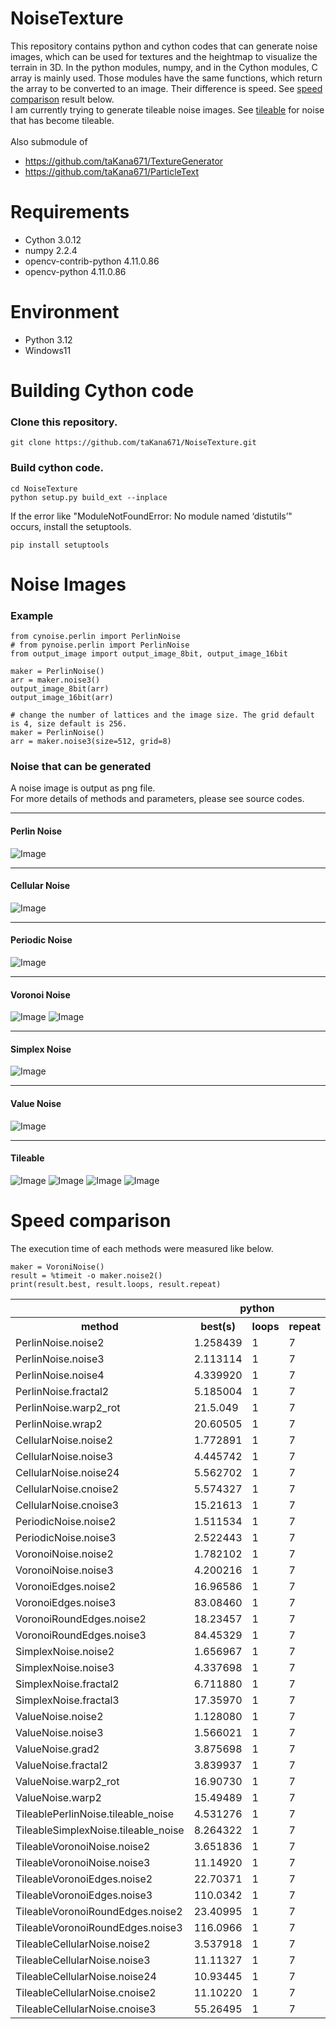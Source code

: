# NoiseTexture

This repository contains python and cython codes that can generate noise images, which can be used for textures and the heightmap to visualize the terrain in 3D. 
In the python modules, numpy, and in the Cython modules, C array is mainly used. Those modules have the same functions, which return the array to be converted to an image.
Their difference is speed. See [speed comparison](#speed-comparison) result below.  
I am currently trying to generate tileable noise images. See [tileable](#tileable) for noise that has become tileable.
</br>
</br>
Also submodule of  
* https://github.com/taKana671/TextureGenerator
* https://github.com/taKana671/ParticleText

# Requirements

* Cython 3.0.12
* numpy 2.2.4
* opencv-contrib-python 4.11.0.86
* opencv-python 4.11.0.86

# Environment

* Python 3.12
* Windows11

# Building Cython code

### Clone this repository.
```
git clone https://github.com/taKana671/NoiseTexture.git
```

### Build cython code.
```
cd NoiseTexture
python setup.py build_ext --inplace
```
If the error like "ModuleNotFoundError: No module named ‘distutils’" occurs, install the setuptools.
```
pip install setuptools
```

# Noise Images

### Example
```
from cynoise.perlin import PerlinNoise
# from pynoise.perlin import PerlinNoise
from output_image import output_image_8bit, output_image_16bit

maker = PerlinNoise()
arr = maker.noise3()
output_image_8bit(arr)
output_image_16bit(arr)

# change the number of lattices and the image size. The grid default is 4, size default is 256. 
maker = PerlinNoise()
arr = maker.noise3(size=512, grid=8)

```

### Noise that can be generated
A noise image is output as png file.   
For more details of methods and parameters, please see source codes.

***
#### Perlin Noise

![Image](https://github.com/user-attachments/assets/7a6ba469-236a-4e83-b5ac-e5d8f1d4d7f9)

***
#### Cellular Noise
![Image](https://github.com/user-attachments/assets/3739693c-c730-49b5-9514-f73b035a2c80)

***
#### Periodic Noise
![Image](https://github.com/user-attachments/assets/6b621b18-cd04-4501-b2a6-536a86bc22be)

***
#### Voronoi Noise
![Image](https://github.com/user-attachments/assets/049c83e9-410f-4fb7-b10e-9f4d5d44fba5)
![Image](https://github.com/user-attachments/assets/4d29f930-662e-4e55-809e-32fcc82c93b0)

***
#### Simplex Noise
![Image](https://github.com/user-attachments/assets/321264ed-4ed8-41bd-a074-43ba89df1bb0)

***
#### Value Noise
![Image](https://github.com/user-attachments/assets/5ace87b4-f5e2-4e68-9983-6869f1e34374)

***
#### Tileable
![Image](https://github.com/user-attachments/assets/ce5abe2d-c37c-4013-81f6-afdadac39b5b)
![Image](https://github.com/user-attachments/assets/ba7e60f3-303e-4f04-a136-9d81e32d2207)
![Image](https://github.com/user-attachments/assets/1965276a-e06d-457e-a6c6-9a87cd6dc04f)
![Image](https://github.com/user-attachments/assets/a7a04a98-4da4-4dc6-9629-6c07a956f008)

# Speed ​​comparison

The execution time of each methods were measured like below.

```
maker = VoroniNoise()
result = %timeit -o maker.noise2()
print(result.best, result.loops, result.repeat)
```

<table>
    <tr>
      <th></th>
      <th colspan="3">python</th>
      <th colspan="3">cython</th>
    </tr>
    <tr>
      <th>method</th>
      <th>best(s)</th>
      <th>loops</th>
      <th>repeat</th>
      <th>best(s)</th>
      <th>loops</th>
      <th>repeat</th>
    </tr>
    <tr>
      <td>PerlinNoise.noise2</td>
      <td>1.258439</td>
      <td>1</td>
      <td>7</td>
      <td>0.016928</td>
      <td>10</td>
      <td>7</td>
    </tr>
    <tr>
      <td>PerlinNoise.noise3</td>
      <td>2.113114</td>
      <td>1</td>
      <td>7</td>
      <td>0.023845</td>
      <td>10</td>
      <td>7</td>
    </tr>
    <tr>
      <td>PerlinNoise.noise4</td>
      <td>4.339920</td>
      <td>1</td>
      <td>7</td>
      <td>0.048453</td>
      <td>10</td>
      <td>7</td>
    </tr>
    <tr>
      <td>PerlinNoise.fractal2</td>
      <td>5.185004</td>
      <td>1</td>
      <td>7</td>
      <td>0.047277</td>
      <td>10</td>
      <td>7</td>
    </tr>
    <tr>
      <td>PerlinNoise.warp2_rot</td>
      <td>21.5.049</td>
      <td>1</td>
      <td>7</td>
      <td>0.167894</td>
      <td>1</td>
      <td>7</td>
    </tr>
    <tr>
      <td>PerlinNoise.wrap2</td>
      <td>20.60505</td>
      <td>1</td>
      <td>7</td>
      <td>0.162479</td>
      <td>10</td>
      <td>7</td>
    </tr>
    <tr>
      <td>CellularNoise.noise2</td>
      <td>1.772891</td>
      <td>1</td>
      <td>7</td>
      <td>0.034365</td>
      <td>10</td>
      <td>7</td>
    </tr>
    <tr>
      <td>CellularNoise.noise3</td>
      <td>4.445742</td>
      <td>1</td>
      <td>7</td>
      <td>0.076830</td>
      <td>10</td>
      <td>7</td>
    </tr>
    <tr>
      <td>CellularNoise.noise24</td>
      <td>5.562702</td>
      <td>1</td>
      <td>7</td>
      <td>0.089216</td>
      <td>10</td>
      <td>7</td>
    </tr>
    <tr>
      <td>CellularNoise.cnoise2</td>
      <td>5.574327</td>
      <td>1</td>
      <td>7</td>
      <td>0.146625</td>
      <td>10</td>
      <td>7</td>
    </tr>
    <tr>
      <td>CellularNoise.cnoise3</td>
      <td>15.21613</td>
      <td>1</td>
      <td>7</td>
      <td>0.330184</td>
      <td>1</td>
      <td>7</td>
    </tr>
    <tr>
      <td>PeriodicNoise.noise2</td>
      <td>1.511534</td>
      <td>1</td>
      <td>7</td>
      <td>0.017240</td>
      <td>100</td>
      <td>7</td>
    </tr>
    <tr>
      <td>PeriodicNoise.noise3</td>
      <td>2.522443</td>
      <td>1</td>
      <td>7</td>
      <td>0.023741</td>
      <td>10</td>
      <td>7</td>
    </tr>
    <tr>
      <td>VoronoiNoise.noise2</td>
      <td>1.782102</td>
      <td>1</td>
      <td>7</td>
      <td>0.113907</td>
      <td>10</td>
      <td>7</td>
    </tr>
    <tr>
      <td>VoronoiNoise.noise3</td>
      <td>4.200216</td>
      <td>1</td>
      <td>7</td>
      <td>0.179295</td>
      <td>10</td>
      <td>7</td>
    </tr>
    <tr>
      <td>VoronoiEdges.noise2</td>
      <td>16.96586</td>
      <td>1</td>
      <td>7</td>
      <td>0.195019</td>
      <td>1</td>
      <td>7</td>
    </tr>
    <tr>
      <td>VoronoiEdges.noise3</td>
      <td>83.08460</td>
      <td>1</td>
      <td>7</td>
      <td>1.026584</td>
      <td>1</td>
      <td>7</td>
    </tr>
    <tr>
      <td>VoronoiRoundEdges.noise2</td>
      <td>18.23457</td>
      <td>1</td>
      <td>7</td>
      <td>0.245364</td>
      <td>1</td>
      <td>7</td>
    </tr>
    <tr>
      <td>VoronoiRoundEdges.noise3</td>
      <td>84.45329</td>
      <td>1</td>
      <td>7</td>
      <td>1.233588</td>
      <td>1</td>
      <td>7</td>
    </tr>
    <tr>
      <td>SimplexNoise.noise2</td>
      <td>1.656967</td>
      <td>1</td>
      <td>7</td>
      <td>0.020974</td>
      <td>10</td>
      <td>7</td>
    </tr>
    <tr>
      <td>SimplexNoise.noise3</td>
      <td>4.337698</td>
      <td>1</td>
      <td>7</td>
      <td>0.024148</td>
      <td>10</td>
      <td>7</td>
    </tr>
    <tr>
      <td>SimplexNoise.fractal2</td>
      <td>6.711880</td>
      <td>1</td>
      <td>7</td>
      <td>0.065214</td>
      <td>10</td>
      <td>7</td>
    </tr>
    <td>SimplexNoise.fractal3</td>
      <td>17.35970</td>
      <td>1</td>
      <td>7</td>
      <td>0.083178</td>
      <td>10</td>
      <td>7</td>
    </tr>
    <tr>
    <td>ValueNoise.noise2</td>
      <td>1.128080</td>
      <td>1</td>
      <td>7</td>
      <td>0.016823</td>
      <td>100</td>
      <td>7</td>
    </tr>
    <tr>
    <td>ValueNoise.noise3</td>
      <td>1.566021</td>
      <td>1</td>
      <td>7</td>
      <td>0.022034</td>
      <td>10</td>
      <td>7</td>
    </tr>
    <tr>
    <td>ValueNoise.grad2</td>
      <td>3.875698</td>
      <td>1</td>
      <td>7</td>
      <td>0.034712</td>
      <td>10</td>
      <td>7</td>
    </tr>
    <tr>
    <td>ValueNoise.fractal2</td>
      <td>3.839937</td>
      <td>1</td>
      <td>7</td>
      <td>0.041812</td>
      <td>10</td>
      <td>7</td>
    </tr>
    <tr>
    <td>ValueNoise.warp2_rot</td>
      <td>16.90730</td>
      <td>1</td>
      <td>7</td>
      <td>0.151481</td>
      <td>10</td>
      <td>7</td>
    </tr>
    <tr>
    <td>ValueNoise.warp2</td>
      <td>15.49489</td>
      <td>1</td>
      <td>7</td>
      <td>0.142454</td>
      <td>10</td>
      <td>7</td>
    </tr>
    <tr>
    <td>TileablePerlinNoise.tileable_noise</td>
      <td>4.531276</td>
      <td>1</td>
      <td>7</td>
      <td>0.061470</td>
      <td>10</td>
      <td>7</td>
    </tr>
    <tr>
    <td>TileableSimplexNoise.tileable_noise</td>
      <td>8.264322</td>
      <td>1</td>
      <td>7</td>
      <td>0.052569</td>
      <td>10</td>
      <td>7</td>
    </tr>
    <tr>
    <td>TileableVoronoiNoise.noise2</td>
      <td>3.651836</td>
      <td>1</td>
      <td>7</td>
      <td>0.136157</td>
      <td>10</td>
      <td>7</td>
    </tr>
    <tr>
    <td>TileableVoronoiNoise.noise3</td>
      <td>11.14920</td>
      <td>1</td>
      <td>7</td>
      <td>0.286601</td>
      <td>1</td>
      <td>7</td>
    </tr>
    <tr>
      <td>TileableVoronoiEdges.noise2</td>
      <td>22.70371</td>
      <td>1</td>
      <td>7</td>
      <td>0.316223</td>
      <td>1</td>
      <td>7</td>
    </tr>
    <tr>
      <td>TileableVoronoiEdges.noise3</td>
      <td>110.0342</td>
      <td>1</td>
      <td>7</td>
      <td>1.719043</td>
      <td>1</td>
      <td>7</td>
    </tr>
    <tr>
      <td>TileableVoronoiRoundEdges.noise2</td>
      <td>23.40995</td>
      <td>1</td>
      <td>7</td>
      <td>0.356037</td>
      <td>1</td>
      <td>7</td>
    </tr>
    <tr>
      <td>TileableVoronoiRoundEdges.noise3</td>
      <td>116.0966</td>
      <td>1</td>
      <td>7</td>
      <td>1.994004</td>
      <td>1</td>
      <td>7</td>
    </tr>
    <tr>
      <td>TileableCellularNoise.noise2</td>
      <td>3.537918</td>
      <td>1</td>
      <td>7</td>
      <td>0.069321</td>
      <td>10</td>
      <td>7</td>
    </tr>
    <tr>
      <td>TileableCellularNoise.noise3</td>
      <td>11.11327</td>
      <td>1</td>
      <td>7</td>
      <td>0.214100</td>
      <td>1</td>
      <td>7</td>
    </tr>
    <tr>
      <td>TileableCellularNoise.noise24</td>
      <td>10.93445</td>
      <td>1</td>
      <td>7</td>
      <td>0.189020</td>
      <td>10</td>
      <td>7</td>
    </tr>
    <tr>
      <td>TileableCellularNoise.cnoise2</td>
      <td>11.10220</td>
      <td>1</td>
      <td>7</td>
      <td>0.241810</td>
      <td>1</td>
      <td>7</td>
    </tr>
    <tr>
      <td>TileableCellularNoise.cnoise3</td>
      <td>55.26495</td>
      <td>1</td>
      <td>7</td>
      <td>1.097887</td>
      <td>1</td>
      <td>7</td>
    </tr>
</table>
